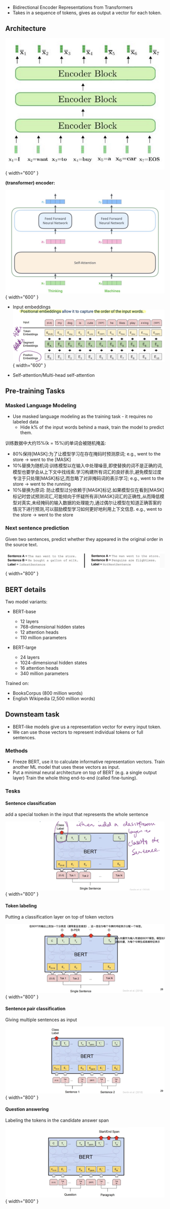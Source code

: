 
- Bidirectional Encoder Representations from Transformers
- Takes in a sequence of tokens, gives as output a vector for each token.

## Architecture
![这是图片](../img/encoder/BERT/BERT_architecture.jpg){ width="600" }

**(transformer) encoder:**

![这是图片](../img/encoder/BERT/BERT_transformer_encoder.jpg){ width="600" }

- Input embeddings
![这是图片](../img/encoder/BERT/BERT_input_embeddings.jpg){ width="600" }

- Self-attention/Multi-head self-attention

## Pre-training Tasks

### Masked Language Modeling

- Use masked language modeling as the training task - it requires no labeled data
    - Hide k% of the input words behind a mask, train the model to predict them. 

训练数据中大约15%(k = 15%)的单词会被随机掩盖:

- 80%保持[MASK]:为了让模型学习在存在掩码时预测原词;
e.g., went to the store -> went to the [MASK]
- 10%替换为随机词:训练模型以在输入中处理噪音,即使替换的词不是正确的词,模型也要学会从上下文中找线索.学习构建所有词汇的良好表示,避免模型过度专注于只处理[MASK]标记,而忽略了对非掩码词的表示学习;
e.g., went to the store -> went to the running
- 10%替换为原词: 防止模型过分依赖于[MASK]标记.如果模型仅在看到[MASK]标记时尝试预测词汇,可能倾向于怀疑所有非[MASK]词汇的正确性,从而降低模型对真实,未经掩码的输入数据的处理能力,通过偶尔让模型在知道正确答案的情况下进行预测,可以鼓励模型学习如何更好地利用上下文信息. 
e.g., went to the store -> went to the store

### Next sentence prediction

Given two sentences, predict whether they appeared in the original order in the source text.

![这是图片](../img/encoder/BERT/BERT_Next_sentence_prediction.jpg){ width="800" }

## BERT details

Two model variants:

- BERT-base
    - 12 layers
    - 768-dimensional hidden states
    - 12 attention heads
    - 110 million parameters

- BERT-large
    - 24 layers
    - 1024-dimensional hidden states
    - 16 attention heads
    - 340 million parameters

Trained on:

- BooksCorpus (800 million words)
- English Wikipedia (2,500 million words)

## Downsteam task

- BERT-like models give us a representation vector for every input token.
- We can use those vectors to represent individual tokens or full sentences.

### Methods

- Freeze BERT, use it to calculate informative representation vectors. Train another ML model that uses these vectors as input.
- Put a minimal neural architecture on top of BERT (e.g. a single output layer) Train the whole thing end-to-end (called fine-tuning).

### Tesks

#### Sentence classification
add a special toσken in the input that represents the whole sentence

![这是图片](../img/encoder/BERT/BERT_Downsteam_task_Sentence_classification.jpg){ width="800" }

#### Token labeling
Putting a classification layer on top of token vectors

![这是图片](../img/encoder/BERT/BERT_Downsteam_task_Token_labeling.jpg){ width="800" }

#### Sentence pair classification
Giving multiple sentences as input

![这是图片](../img/encoder/BERT/BERT_Downsteam_task_Sentence_pair_classification.jpg){ width="800" }

#### Question answering

Labeling the tokens in the candidate answer span

![这是图片](../img/encoder/BERT/BERT_Downsteam_task_Question_answering.jpg){ width="800" }


